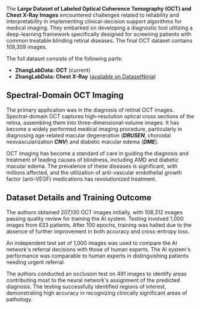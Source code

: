 The **Large Dataset of Labeled Optical Coherence Tomography (OCT) and Chest X-Ray Images** encountered challenges related to reliability and interpretability in implementing clinical-decision support algorithms for medical imaging. They embarked on developing a diagnostic tool utilizing a deep-learning framework specifically designed for screening patients with common treatable blinding retinal diseases. The final OCT dataset contains 109,309 images.

The full dataset consists of the following parts:

- **ZhangLabData: OCT** (current)
- **ZhangLabData: Chest X-Ray** ([available on DatasetNinja](https://datasetninja.com/zhang-lab-data-chest-xray))

## Spectral-Domain OCT Imaging

The primary application was in the diagnosis of retinal OCT images. Spectral-domain OCT captures high-resolution optical cross sections of the retina, assembling them into three-dimensional-volume images. It has become a widely performed medical imaging procedure, particularly in diagnosing age-related macular degeneration (***DRUSEN***,  choroidal neovascularization ***CNV***) and diabetic macular edema (***DME***).

OCT imaging has become a standard of care in guiding the diagnosis and treatment of leading causes of blindness, including AMD and diabetic macular edema. The prevalence of these diseases is significant, with millions affected, and the utilization of anti-vascular endothelial growth factor (anti-VEGF) medications has revolutionized treatment.

## Dataset Details and Training Outcome

The authors obtained 207,130 OCT images initially, with 108,312 images passing quality review for training the AI system. Testing involved 1,000 images from 633 patients. After 100 epochs, training was halted due to the absence of further improvement in both accuracy and cross-entropy loss.

An independent test set of 1,000 images was used to compare the AI network's referral decisions with those of human experts. The AI system's performance was comparable to human experts in distinguishing patients needing urgent referral.

The authors conducted an occlusion test on 491 images to identify areas contributing most to the neural network's assignment of the predicted diagnosis. The testing successfully identified regions of interest, demonstrating high accuracy in recognizing clinically significant areas of pathology.



